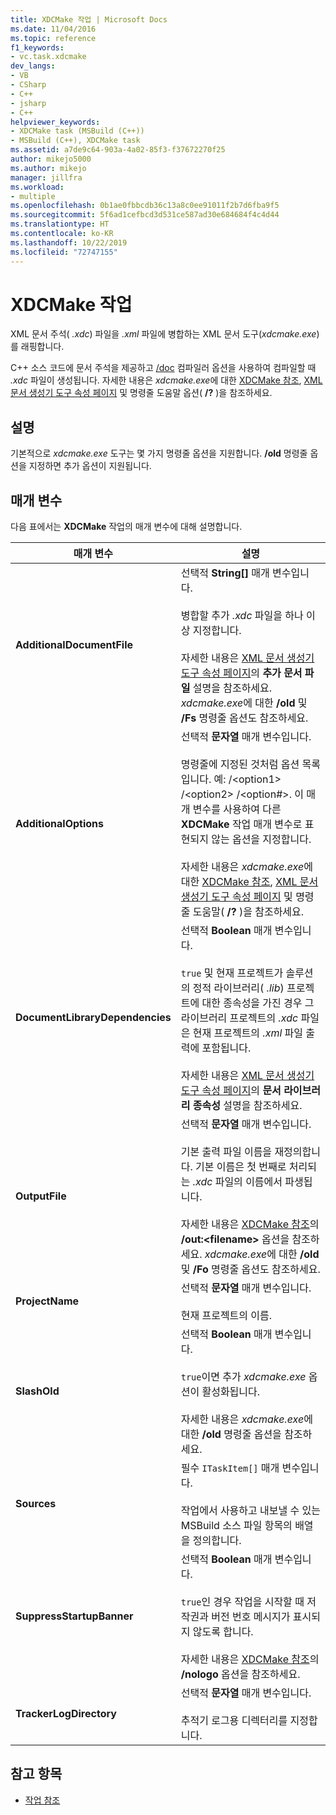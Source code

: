 ```yaml
---
title: XDCMake 작업 | Microsoft Docs
ms.date: 11/04/2016
ms.topic: reference
f1_keywords:
- vc.task.xdcmake
dev_langs:
- VB
- CSharp
- C++
- jsharp
- C++
helpviewer_keywords:
- XDCMake task (MSBuild (C++))
- MSBuild (C++), XDCMake task
ms.assetid: a7de9c64-903a-4a02-85f3-f37672270f25
author: mikejo5000
ms.author: mikejo
manager: jillfra
ms.workload:
- multiple
ms.openlocfilehash: 0b1ae0fbbcdb36c13a8c0ee91011f2b7d6fba9f5
ms.sourcegitcommit: 5f6ad1cefbcd3d531ce587ad30e684684f4c4d44
ms.translationtype: HT
ms.contentlocale: ko-KR
ms.lasthandoff: 10/22/2019
ms.locfileid: "72747155"
---
```

# <a name="xdcmake-task"></a>XDCMake 작업
XML 문서 주석( *.xdc*) 파일을 *.xml* 파일에 병합하는 XML 문서 도구(*xdcmake.exe*)를 래핑합니다.

 C++ 소스 코드에 문서 주석을 제공하고 [/doc](/cpp/build/reference/doc-process-documentation-comments-c-cpp) 컴파일러 옵션을 사용하여 컴파일할 때 *.xdc* 파일이 생성됩니다. 자세한 내용은 *xdcmake.exe*에 대한 [XDCMake 참조](/cpp/build/reference/xdcmake-reference), [XML 문서 생성기 도구 속성 페이지](/cpp/build/reference/xml-document-generator-tool-property-pages) 및 명령줄 도움말 옵션( **/?** )을 참조하세요.

## <a name="remarks"></a>설명
 기본적으로 *xdcmake.exe* 도구는 몇 가지 명령줄 옵션을 지원합니다. **/old** 명령줄 옵션을 지정하면 추가 옵션이 지원됩니다.

## <a name="parameters"></a>매개 변수
 다음 표에서는 **XDCMake** 작업의 매개 변수에 대해 설명합니다.

|매개 변수|설명|
|---------------|-----------------|
|**AdditionalDocumentFile**|선택적 **String[]** 매개 변수입니다.<br /><br /> 병합할 추가 *.xdc* 파일을 하나 이상 지정합니다.<br /><br /> 자세한 내용은 [XML 문서 생성기 도구 속성 페이지](/cpp/build/reference/xml-document-generator-tool-property-pages)의 **추가 문서 파일** 설명을 참조하세요. *xdcmake.exe*에 대한 **/old** 및 **/Fs** 명령줄 옵션도 참조하세요.|
|**AdditionalOptions**|선택적 **문자열** 매개 변수입니다.<br /><br /> 명령줄에 지정된 것처럼 옵션 목록입니다. 예: /\<option1> /\<option2> /\<option#>. 이 매개 변수를 사용하여 다른 **XDCMake** 작업 매개 변수로 표현되지 않는 옵션을 지정합니다.<br /><br /> 자세한 내용은 *xdcmake.exe*에 대한 [XDCMake 참조](/cpp/build/reference/xdcmake-reference), [XML 문서 생성기 도구 속성 페이지](/cpp/build/reference/xml-document-generator-tool-property-pages) 및 명령줄 도움말( **/?** )을 참조하세요.|
|**DocumentLibraryDependencies**|선택적 **Boolean** 매개 변수입니다.<br /><br /> `true` 및 현재 프로젝트가 솔루션의 정적 라이브러리( *.lib*) 프로젝트에 대한 종속성을 가진 경우 그 라이브러리 프로젝트의 *.xdc* 파일은 현재 프로젝트의 *.xml* 파일 출력에 포함됩니다.<br /><br /> 자세한 내용은 [XML 문서 생성기 도구 속성 페이지](/cpp/build/reference/xml-document-generator-tool-property-pages)의 **문서 라이브러리 종속성** 설명을 참조하세요.|
|**OutputFile**|선택적 **문자열** 매개 변수입니다.<br /><br /> 기본 출력 파일 이름을 재정의합니다. 기본 이름은 첫 번째로 처리되는 *.xdc* 파일의 이름에서 파생됩니다.<br /><br /> 자세한 내용은 [XDCMake 참조](/cpp/build/reference/xdcmake-reference)의 **/out:\<filename>** 옵션을 참조하세요. *xdcmake.exe*에 대한 **/old** 및 **/Fo** 명령줄 옵션도 참조하세요.|
|**ProjectName**|선택적 **문자열** 매개 변수입니다.<br /><br /> 현재 프로젝트의 이름.|
|**SlashOld**|선택적 **Boolean** 매개 변수입니다.<br /><br /> `true`이면 추가 *xdcmake.exe* 옵션이 활성화됩니다.<br /><br /> 자세한 내용은 *xdcmake.exe*에 대한 **/old** 명령줄 옵션을 참조하세요.|
|**Sources**|필수 `ITaskItem[]` 매개 변수입니다.<br /><br /> 작업에서 사용하고 내보낼 수 있는 MSBuild 소스 파일 항목의 배열을 정의합니다.|
|**SuppressStartupBanner**|선택적 **Boolean** 매개 변수입니다.<br /><br /> `true`인 경우 작업을 시작할 때 저작권과 버전 번호 메시지가 표시되지 않도록 합니다.<br /><br /> 자세한 내용은 [XDCMake 참조](/cpp/build/reference/xdcmake-reference)의 **/nologo** 옵션을 참조하세요.|
|**TrackerLogDirectory**|선택적 **문자열** 매개 변수입니다.<br /><br /> 추적기 로그용 디렉터리를 지정합니다.|

## <a name="see-also"></a>참고 항목
- [작업 참조](../msbuild/msbuild-task-reference.md)